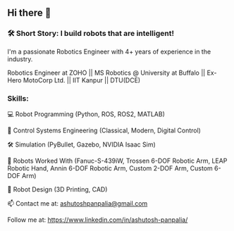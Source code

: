 ## Hi there 👋

### 🛠️ Short Story: I build robots that are intelligent!

I'm a passionate Robotics Engineer with 4+ years of experience in the industry.

Robotics Engineer at ZOHO || MS Robotics @ University at Buffalo || Ex-Hero MotoCorp Ltd. || IIT Kanpur || DTU(DCE)

### Skills:

💻 Robot Programming (Python, ROS, ROS2, MATLAB)

🎯 Control Systems Engineering (Classical, Modern, Digital Control)

🛠 Simulation (PyBullet, Gazebo, NVIDIA Isaac Sim)

🤖 Robots Worked With (Fanuc-S-439iW, Trossen 6-DOF Robotic Arm, LEAP Robotic Hand, Annin 6-DOF Robotic Arm, Custom 2-DOF Arm, Custom 6-DOF Arm)

🔨 Robot Design (3D Printing, CAD)

📫 Contact me at: ashutoshpanpalia@gmail.com 

Follow me at: https://www.linkedin.com/in/ashutosh-panpalia/
